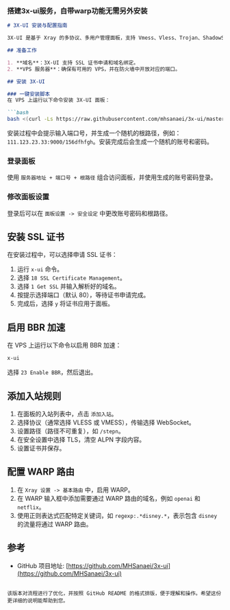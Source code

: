 ### 搭建3x-ui服务，自带warp功能无需另外安装

```markdown
# 3X-UI 安装与配置指南

3X-UI 是基于 Xray 的多协议、多用户管理面板，支持 Vmess、Vless、Trojan、ShadowSocks 和 WireGuard 等多种协议，并且内置 WARP 功能。

## 准备工作

1. **域名**：3X-UI 支持 SSL 证书申请和域名绑定。
2. **VPS 服务器**：确保有可用的 VPS，并在防火墙中开放对应的端口。

## 安装 3X-UI

### 一键安装脚本
在 VPS 上运行以下命令安装 3X-UI 面板：

```bash
bash <(curl -Ls https://raw.githubusercontent.com/mhsanaei/3x-ui/master/install.sh)
```

安装过程中会提示输入端口号，并生成一个随机的根路径，例如：`111.123.23.33:9000/156dfhfgh`。安装完成后会生成一个随机的账号和密码。

### 登录面板
使用 `服务器地址 + 端口号 + 根路径` 组合访问面板，并使用生成的账号密码登录。

### 修改面板设置
登录后可以在 `面板设置 -> 安全设定` 中更改账号密码和根路径。

## 安装 SSL 证书

在安装过程中，可以选择申请 SSL 证书：

1. 运行 `x-ui` 命令。
2. 选择 `18 SSL Certificate Management`。
3. 选择 `1 Get SSL` 并输入解析好的域名。
4. 按提示选择端口（默认 80），等待证书申请完成。
5. 完成后，选择 `y` 将证书应用于面板。

## 启用 BBR 加速

在 VPS 上运行以下命令以启用 BBR 加速：

```bash
x-ui
```

选择 `23 Enable BBR`，然后退出。

## 添加入站规则

1. 在面板的入站列表中，点击 `添加入站`。
2. 选择协议（通常选择 VLESS 或 VMESS），传输选择 WebSocket。
3. 设置路径（路径不可重复），如 `/stepn`。
4. 在安全设置中选择 TLS，清空 ALPN 字段内容。
5. 设置证书并保存。

## 配置 WARP 路由

1. 在 `Xray 设置 -> 基本路由` 中，启用 WARP。
2. 在 WARP 输入框中添加需要通过 WARP 路由的域名，例如 `openai` 和 `netflix`。
3. 使用正则表达式匹配特定关键词，如 `regexp:.*disney.*`，表示包含 `disney` 的流量将通过 WARP 路由。

## 参考

- GitHub 项目地址: [https://github.com/MHSanaei/3x-ui](https://github.com/MHSanaei/3x-ui)
```

该版本对流程进行了优化，并按照 GitHub README 的格式排版，便于理解和操作。希望这份更详细的说明能帮助到您。

